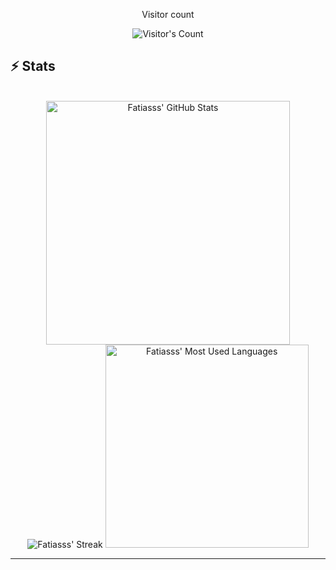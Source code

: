 <div align="center"> 
  <p>Visitor count</p>
  <img src="https://profile-counter.glitch.me/fatiasss/count.svg" alt="Visitor's Count" />
</div>

## ⚡️ Stats

<br>

<div align=center>
  <img width=390 src="https://github-readme-stats.vercel.app/api?username=fatiasss&theme=transparent&count_private=true&show_icons=true&rank_icon=github&locale=en" alt="Fatiasss' GitHub Stats" />
  <img src="https://streak-stats.demolab.com?user=fatiasss&theme=transparent&card_width=390&type=png" alt="Fatiasss' Streak" /></a>
  <img width=325 src="https://github-readme-stats.vercel.app/api/top-langs?username=fatiasss&theme=transparent&layout=donut&hide=css&langs_count=8&border_radius=10&show_icons=true&locale=en" alt="Fatiasss' Most Used Languages" />
</div>

<hr>

<!--
**fatiasss/fatiasss** is a ✨ _special_ ✨ repository because its `README.md` (this file) appears on your GitHub profile.

Here are some ideas to get you started:

- 🔭 I’m currently working on ...
- 🌱 I’m currently learning ...
- 👯 I’m looking to collaborate on ...
- 🤔 I’m looking for help with ...
- 💬 Ask me about ...
- 📫 How to reach me: ...
- 😄 Pronouns: ...
- ⚡ Fun fact: ...
-->
